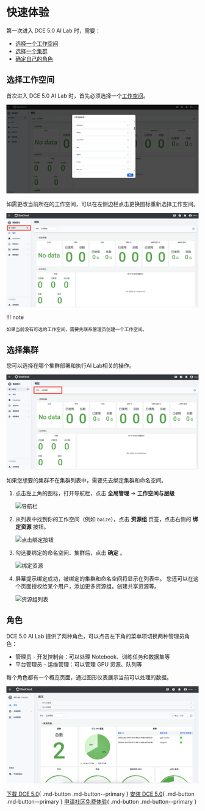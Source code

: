 # 快速体验

第一次进入 DCE 5.0 AI Lab 时，需要：

- [选择一个工作空间](#_2)
- [选择一个集群](#_3)
- [确定自己的角色](#_4)

## 选择工作空间

首次进入 DCE 5.0 AI Lab 时，首先必须选择一个[工作空间](../../ghippo/user-guide/workspace/workspace.md)。

![选择工作空间](../images/workspace.png)

如需更改当前所在的工作空间，可以在左侧边栏点击更换图标重新选择工作空间。

![更改工作空间](../images/change-ws.png)

!!! note

    如果当前没有可选的工作空间，需要先联系管理员创建一个工作空间。

## 选择集群

您可以选择在哪个集群部署和执行AI Lab相关的操作。

![选择集群](../images/cluster.png)

如果您想要的集群不在集群列表中，需要先去绑定集群和命名空间。

1. 点击左上角的图标，打开导航栏，点击 **全局管理** -> **工作空间与层级**

    ![导航栏](../images/bind01.png)

1. 从列表中找到你的工作空间（例如 `baize`），点击 **资源组** 页签，点击右侧的 **绑定资源** 按钮。

    ![点击绑定按钮](../images/bind02.png)

1. 勾选要绑定的命名空间、集群后，点击 **确定** 。

    ![绑定资源](../images/bind03.png)

1. 屏幕提示绑定成功，被绑定的集群和命名空间将显示在列表中。
   您还可以在这个页面授权给某个用户，添加更多资源组，创建共享资源等。

    ![资源组列表](../images/bind04.png)

## 角色

DCE 5.0 AI Lab 提供了两种角色，可以点击左下角的菜单项切换两种管理员角色：

- 管理员 - 开发控制台：可以处理 Notebook、训练任务和数据集等
- 平台管理员 - 运维管理：可以管理 GPU 资源、队列等

每个角色都有一个概览页面，通过图形仪表展示当前可以处理的数据。

![运维概览](../images/oam-overview.png)

[下载 DCE 5.0](../../download/index.md){ .md-button .md-button--primary }
[安装 DCE 5.0](../../install/index.md){ .md-button .md-button--primary }
[申请社区免费体验](../../dce/license0.md){ .md-button .md-button--primary }
